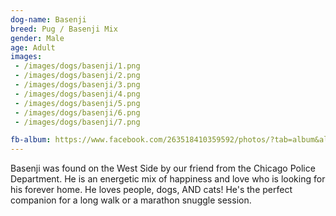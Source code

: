 ```yaml
---
dog-name: Basenji
breed: Pug / Basenji Mix
gender: Male
age: Adult
images:
 - /images/dogs/basenji/1.png
 - /images/dogs/basenji/2.png
 - /images/dogs/basenji/3.png
 - /images/dogs/basenji/4.png
 - /images/dogs/basenji/5.png
 - /images/dogs/basenji/6.png
 - /images/dogs/basenji/7.png

fb-album: https://www.facebook.com/263518410359592/photos/?tab=album&album_id=1390044284373660
---
```

Basenji was found on the West Side by our friend from the Chicago Police Department. He is an energetic mix of happiness and love who is looking for his forever home. He loves people, dogs, AND cats! He's the perfect companion for a long walk or a marathon snuggle session. 
